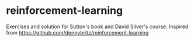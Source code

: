 # reinforcement-learning
Exercises and solution for Sutton's book and David Silver's course. Inspired from https://github.com/dennybritz/reinforcement-learning
